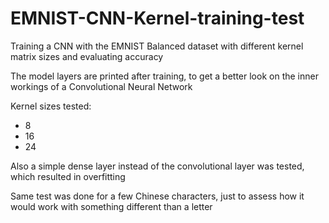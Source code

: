 # EMNIST-CNN-Kernel-training-test
Training a CNN with the EMNIST Balanced dataset with different kernel matrix sizes and evaluating accuracy

The model layers are printed after training, to get a better look on the inner workings of a Convolutional Neural Network

Kernel sizes tested:
- 8
- 16
- 24

Also a simple dense layer instead of the convolutional layer was tested, which resulted in overfitting

Same test was done for a few Chinese characters, just to assess how it would work with something different than a letter

